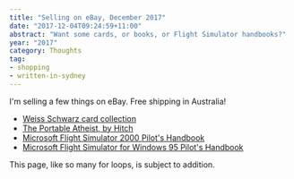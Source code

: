 ```yaml
---
title: "Selling on eBay, December 2017"
date: "2017-12-04T09:24:59+11:00"
abstract: "Want some cards, or books, or Flight Simulator handbooks?"
year: "2017"
category: Thoughts
tag:
- shopping
- written-in-sydney
---
```

I'm selling a few things on eBay. Free shipping in Australia!

* [Weiss Schwarz card collection](http://www.ebay.com.au/itm/182937880969)
* [The Portable Atheist, by Hitch](http://www.ebay.com.au/itm/182934412234)
* [Microsoft Flight Simulator 2000 Pilot's Handbook](http://www.ebay.com.au/itm/182934375925)
* [Microsoft Flight Simulator for Windows 95 Pilot's Handbook](http://www.ebay.com.au/itm/182934375925)

This page, like so many for loops, is subject to addition.

